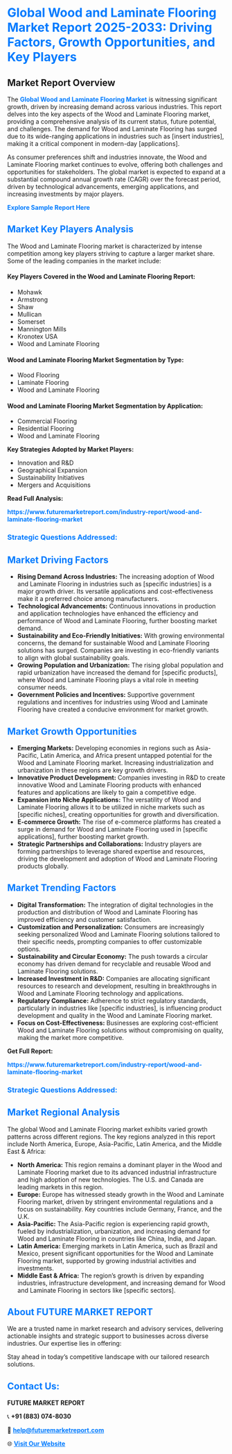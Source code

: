 <h1 style="color: #007BFF;">Global Wood and Laminate Flooring Market Report 2025-2033: Driving Factors, Growth Opportunities, and Key Players</h1>

<section id="overview">
<h2>Market Report Overview</h2>
<p>The <a href="https://www.futuremarketreport.com/industry-report/wood-and-laminate-flooring-market" style="color: #007BFF; text-decoration: none;"><strong>Global Wood and Laminate Flooring Market</strong></a> is witnessing significant growth, driven by increasing demand across various industries. This report delves into the key aspects of the Wood and Laminate Flooring market, providing a comprehensive analysis of its current status, future potential, and challenges. The demand for Wood and Laminate Flooring has surged due to its wide-ranging applications in industries such as [insert industries], making it a critical component in modern-day [applications].</p>
<p>As consumer preferences shift and industries innovate, the Wood and Laminate Flooring market continues to evolve, offering both challenges and opportunities for stakeholders. The global market is expected to expand at a substantial compound annual growth rate (CAGR) over the forecast period, driven by technological advancements, emerging applications, and increasing investments by major players.</p>
</section>

<section id="overview">
<p><a href="https://www.futuremarketreport.com/request-sample/reportId=107861" style="color: #007BFF; text-decoration: none;"><strong>Explore Sample Report Here</strong></a></p>
</section>

<section id="key-players">
<h2 style="color: #007BFF;">Market Key Players Analysis</h2>
<p>The Wood and Laminate Flooring market is characterized by intense competition among key players striving to capture a larger market share. Some of the leading companies in the market include:</p>
<h4>Key Players Covered in the Wood and Laminate Flooring Report:</h4>
<ul><li>Mohawk</li><li>Armstrong</li><li>Shaw</li><li>Mullican</li><li>Somerset</li><li>Mannington Mills</li><li>Kronotex USA</li><li>Wood and Laminate Flooring</li></ul>
<h4>Wood and Laminate Flooring Market Segmentation by Type:</h4>
<ul><li>Wood Flooring</li><li>Laminate Flooring</li><li>Wood and Laminate Flooring</li></ul>

<h4>Wood and Laminate Flooring Market Segmentation by Application:</h4>
<ul><li>Commercial Flooring</li><li>Residential Flooring</li><li>Wood and Laminate Flooring</li></ul>
<p><strong>Key Strategies Adopted by Market Players:</strong></p>
<ul>
<li>Innovation and R&D</li>
<li>Geographical Expansion</li>
<li>Sustainability Initiatives</li>
<li>Mergers and Acquisitions</li>
</ul>
</section>

<section>
<p><strong>Read Full Analysis: </strong></p><a href="https://www.futuremarketreport.com/industry-report/wood-and-laminate-flooring-market" style="color: #007BFF; text-decoration: none;"><strong>https://www.futuremarketreport.com/industry-report/wood-and-laminate-flooring-market</strong></a>
<h3 style="color: #007BFF;">Strategic Questions Addressed:</h3>
</section>

<section id="driving-factors">
<h2 style="color: #007BFF;">Market Driving Factors</h2>
<ul>
<li><strong>Rising Demand Across Industries:</strong> The increasing adoption of Wood and Laminate Flooring in industries such as [specific industries] is a major growth driver. Its versatile applications and cost-effectiveness make it a preferred choice among manufacturers.</li>
<li><strong>Technological Advancements:</strong> Continuous innovations in production and application technologies have enhanced the efficiency and performance of Wood and Laminate Flooring, further boosting market demand.</li>
<li><strong>Sustainability and Eco-Friendly Initiatives:</strong> With growing environmental concerns, the demand for sustainable Wood and Laminate Flooring solutions has surged. Companies are investing in eco-friendly variants to align with global sustainability goals.</li>
<li><strong>Growing Population and Urbanization:</strong> The rising global population and rapid urbanization have increased the demand for [specific products], where Wood and Laminate Flooring plays a vital role in meeting consumer needs.</li>
<li><strong>Government Policies and Incentives:</strong> Supportive government regulations and incentives for industries using Wood and Laminate Flooring have created a conducive environment for market growth.</li>
</ul>
</section>

<section id="growth-opportunities">
<h2 style="color: #007BFF;">Market Growth Opportunities</h2>
<ul>
<li><strong>Emerging Markets:</strong> Developing economies in regions such as Asia-Pacific, Latin America, and Africa present untapped potential for the Wood and Laminate Flooring market. Increasing industrialization and urbanization in these regions are key growth drivers.</li>
<li><strong>Innovative Product Development:</strong> Companies investing in R&D to create innovative Wood and Laminate Flooring products with enhanced features and applications are likely to gain a competitive edge.</li>
<li><strong>Expansion into Niche Applications:</strong> The versatility of Wood and Laminate Flooring allows it to be utilized in niche markets such as [specific niches], creating opportunities for growth and diversification.</li>
<li><strong>E-commerce Growth:</strong> The rise of e-commerce platforms has created a surge in demand for Wood and Laminate Flooring used in [specific applications], further boosting market growth.</li>
<li><strong>Strategic Partnerships and Collaborations:</strong> Industry players are forming partnerships to leverage shared expertise and resources, driving the development and adoption of Wood and Laminate Flooring products globally.</li>
</ul>
</section>

<section id="trending-factors">
<h2 style="color: #007BFF;">Market Trending Factors</h2>
<ul>
<li><strong>Digital Transformation:</strong> The integration of digital technologies in the production and distribution of Wood and Laminate Flooring has improved efficiency and customer satisfaction.</li>
<li><strong>Customization and Personalization:</strong> Consumers are increasingly seeking personalized Wood and Laminate Flooring solutions tailored to their specific needs, prompting companies to offer customizable options.</li>
<li><strong>Sustainability and Circular Economy:</strong> The push towards a circular economy has driven demand for recyclable and reusable Wood and Laminate Flooring solutions.</li>
<li><strong>Increased Investment in R&D:</strong> Companies are allocating significant resources to research and development, resulting in breakthroughs in Wood and Laminate Flooring technology and applications.</li>
<li><strong>Regulatory Compliance:</strong> Adherence to strict regulatory standards, particularly in industries like [specific industries], is influencing product development and quality in the Wood and Laminate Flooring market.</li>
<li><strong>Focus on Cost-Effectiveness:</strong> Businesses are exploring cost-efficient Wood and Laminate Flooring solutions without compromising on quality, making the market more competitive.</li>
</ul>
</section>

<section>
<p><strong>Get Full Report: </strong></p><a href="https://www.futuremarketreport.com/industry-report/wood-and-laminate-flooring-market" style="color: #007BFF; text-decoration: none;"><strong>https://www.futuremarketreport.com/industry-report/wood-and-laminate-flooring-market</strong></a>
<h3 style="color: #007BFF;">Strategic Questions Addressed:</h3>
</section>


<section id="regional-analysis">
<h2 style="color: #007BFF;">Market Regional Analysis</h2>
<p>The global Wood and Laminate Flooring market exhibits varied growth patterns across different regions. The key regions analyzed in this report include North America, Europe, Asia-Pacific, Latin America, and the Middle East & Africa:</p>
<ul>
<li><strong>North America:</strong> This region remains a dominant player in the Wood and Laminate Flooring market due to its advanced industrial infrastructure and high adoption of new technologies. The U.S. and Canada are leading markets in this region.</li>
<li><strong>Europe:</strong> Europe has witnessed steady growth in the Wood and Laminate Flooring market, driven by stringent environmental regulations and a focus on sustainability. Key countries include Germany, France, and the U.K.</li>
<li><strong>Asia-Pacific:</strong> The Asia-Pacific region is experiencing rapid growth, fueled by industrialization, urbanization, and increasing demand for Wood and Laminate Flooring in countries like China, India, and Japan.</li>
<li><strong>Latin America:</strong> Emerging markets in Latin America, such as Brazil and Mexico, present significant opportunities for the Wood and Laminate Flooring market, supported by growing industrial activities and investments.</li>
<li><strong>Middle East & Africa:</strong> The region’s growth is driven by expanding industries, infrastructure development, and increasing demand for Wood and Laminate Flooring in sectors like [specific sectors].</li>
</ul>
</section>

<footer>
<h2 style="color: #007BFF;">About FUTURE MARKET REPORT</h2>
<p>We are a trusted name in market research and advisory services, delivering actionable insights and strategic support to businesses across diverse industries. Our expertise lies in offering:</p>

<p>Stay ahead in today’s competitive landscape with our tailored research solutions.</p>

<h2 style="color: #007BFF;">Contact Us:</h2>
<p><strong>FUTURE MARKET REPORT</strong></p>
<p>📞 <strong>+91 (883) 074-8030</strong></p>
<p>📧 <strong><a href="mailto:help@futuremarketreport.com" style="color: #007BFF;">help@futuremarketreport.com</a></strong></p>
<p>🌐 <strong><a href="https://www.futuremarketreport.com/" style="color: #007BFF;">Visit Our Website</a></strong></p>
</footer>